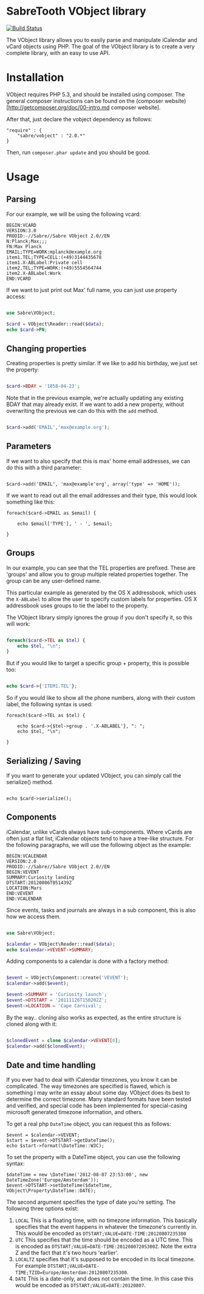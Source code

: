 # SabreTooth VObject library

[![Build Status](https://secure.travis-ci.org/evert/sabre-vobject.png?branch=master)](http://travis-ci.org/evert/sabre-vobject)

The VObject library allows you to easily parse and manipulate iCalendar and vCard objects using PHP.
The goal of the VObject library is to create a very complete library, with an easy to use API.

# Installation

VObject requires PHP 5.3, and should be installed using composer.
The general composer instructions can be found on the (composer website)[http://getcomposer.org/doc/00-intro.md composer website].

After that, just declare the vobject dependency as follows:

```
"require" : {
    "sabre/vobject" : "2.0.*"
}
```

Then, run `composer.phar update` and you should be good.

# Usage

## Parsing

For our example, we will be using the following vcard:

```
BEGIN:VCARD
VERSION:3.0
PRODID:-//Sabre//Sabre VObject 2.0//EN
N:Planck;Max;;;
FN:Max Planck
EMAIL;TYPE=WORK:mplanck@example.org
item1.TEL;TYPE=CELL:(+49)3144435678
item1.X-ABLabel:Private cell
item2.TEL;TYPE=WORK:(+49)5554564744
item2.X-ABLabel:Work
END:VCARD
```


If we want to just print out Max' full name, you can just use property access:


```php

use Sabre\VObject;

$card = VObject\Reader::read($data);
echo $card->FN;

```

## Changing properties

Creating properties is pretty similar. If we like to add his birthday, we just
set the property:

```php

$card->BDAY = '1858-04-23';

```

Note that in the previous example, we're actually updating any existing BDAY that
may already exist. If we want to add a new property, without overwriting the previous
we can do this with the `add` method. 

```php

$card->add('EMAIL','max@example.org');

```

## Parameters

If we want to also specify that this is max' home email addresses, we can do this with
a third parameter:

```

$card->add('EMAIL', 'max@example'org', array('type' => 'HOME'));

```

If we want to read out all the email addresses and their type, this would look something
like this:

```
foreach($card->EMAIL as $email) {

    echo $email['TYPE'], ' - ', $email;

}
```

## Groups

In our example, you can see that the TEL properties are prefixed. These are 'groups' and
allow you to group multiple related properties together. The group can be any user-defined
name.

This particular example as generated by the OS X addressbook, which uses the `X-ABLabel`
to allow the user to specify custom labels for properties. OS X addressbook uses groups
to tie the label to the property.

The VObject library simply ignores the group if you don't specify it, so this will work:

```php

foreach($card->TEL as $tel) {
    echo $tel, "\n";
}
```

But if you would like to target a specific group + property, this is possible too:

```php

echo $card->{'ITEM1.TEL'};

```

So if you would like to show all the phone numbers, along with their custom label, the
following syntax is used:

```
foreach($card->TEL as $tel) {

    echo $card->{$tel->group . '.X-ABLABEL'}, ": ";
    echo $tel, "\n";

}
```

## Serializing / Saving

If you want to generate your updated VObject, you can simply call the serialize() method.

```

echo $card->serialize();

```

## Components

iCalendar, unlike vCards always have sub-components. Where vCards are often just a flat
list, iCalendar objects tend to have a tree-like structure. For the following paragraphs,
we will use the following object as the example:

```
BEGIN:VCALENDAR
VERSION:2.0
PRODID:-//Sabre//Sabre VObject 2.0//EN
BEGIN:VEVENT
SUMMARY:Curiosity landing
DTSTART:20120806T051439Z
LOCATION:Mars
END:VEVENT
END:VCALENDAR
```

Since events, tasks and journals are always in a sub component, this is also how we
access them.

```php

use Sabre\VObject;

$calendar = VObject\Reader::read($data);
echo $calendar->VEVENT->SUMMARY;

```

Adding components to a calendar is done with a factory method:

```php

$event = VObject\Component::create('VEVENT');
$calendar->add($event);

$event->SUMMARY = 'Curiosity launch';
$event->DTSTART = '20111126T150202Z';
$event->LOCATION = 'Cape Carnival';

```

By the way.. cloning also works as expected, as the entire structure is cloned along with it:

```php

$clonedEvent = clone $calendar->VEVENT[0];
$calendar->add($clonedEvent);

```

## Date and time handling

If you ever had to deal with iCalendar timezones, you know it can be complicated.
The way timezones are specified is flawed, which is something I may write an essay about some
day. VObject does its best to determine the correct timezone. Many standard formats
have been tested and verified, and special code has been implemented for special-casing
microsoft generated timezone information, and others.

To get a real php `DateTime` object, you can request this as follows:

```
$event = $calendar->VEVENT;
$start = $event->DTSTART->getDateTime();
echo $start->format(\DateTime::W3C);
```

To set the property with a DateTime object, you can use the following syntax:

```
$dateTime = new \DateTime('2012-08-07 23:53:00', new DateTimeZone('Europe/Amsterdam'));
$event->DTSTART->setDateTime($dateTime, VObject\Property\DateTime::DATE);
```

The second argument specifies the type of date you're setting. The following three
options exist:

1. `LOCAL` This is a floating time, with no timezone information. This basically specifies that the event happens in whatever the timezone's currently in. This would be encoded as `DTSTART;VALUE=DATE-TIME:20120807235300`
2. `UTC` This specifies that the time should be encoded as a UTC time. This is encoded as `DTSTART;VALUE=DATE-TIME:20120807205300Z`. Note the extra Z and the fact that it's two hours 'earlier'.
3. `LOCALTZ` specifies that it's supposed to be encoded in its local timezone. For example `DTSTART;VALUE=DATE-TIME;TZID=Europe/Amsterdam:20120807235300`.
4. `DATE` This is a date-only, and does not contain the time. In this case this would be encoded as `DTSTART;VALUE=DATE:20120807`.


